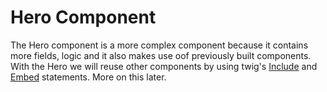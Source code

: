 # Hero Component

The Hero component is a more complex component because it contains more fields, logic and it also makes use oof previously built components. With the Hero we will reuse other components by using twig's [Include](https://twig.symfony.com/doc/2.x/tags/include.html) and [Embed](https://twig.symfony.com/doc/2.x/tags/embed.html) statements.  More on this later.

